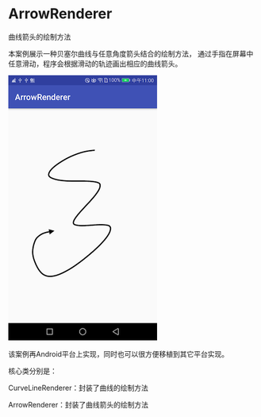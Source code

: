 # ArrowRenderer
曲线箭头的绘制方法

本案例展示一种贝塞尔曲线与任意角度箭头结合的绘制方法，
通过手指在屏幕中任意滑动，程序会根据滑动的轨迹画出相应的曲线箭头。

<img width="300" height="534" src="https://github.com/ruilin/ArrowRenderer/blob/master/example.png"/>

该案例再Android平台上实现，同时也可以很方便移植到其它平台实现。

核心类分别是：

CurveLineRenderer：封装了曲线的绘制方法

ArrowRenderer：封装了曲线箭头的绘制方法
